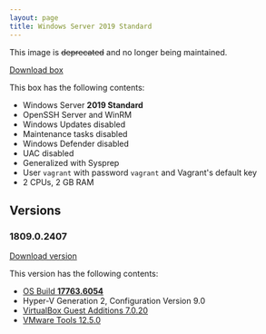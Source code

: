 ```yaml
---
layout: page
title: Windows Server 2019 Standard
---
```


This image is ~~deprecated~~ and no longer being maintained.

[Download box][Box]

This box has the following contents:

- Windows Server **2019 Standard**
- OpenSSH Server and WinRM
- Windows Updates disabled
- Maintenance tasks disabled
- Windows Defender disabled
- UAC disabled
- Generalized with Sysprep
- User `vagrant` with password `vagrant` and Vagrant's default key
- 2 CPUs, 2 GB RAM

[Box]: https://portal.cloud.hashicorp.com/vagrant/discover/gusztavvargadr/windows-server-2019-standard

## Versions

### 1809.0.2407

[Download version][Version180902407]

This version has the following contents:

- [OS Build **17763.6054**](https://support.microsoft.com/en-us/help/5040430)
- Hyper-V Generation 2, Configuration Version 9.0
- [VirtualBox Guest Additions 7.0.20](https://www.virtualbox.org/wiki/Changelog-7.0#v20)
- [VMware Tools 12.5.0](https://techdocs.broadcom.com/us/en/vmware-cis/vsphere/tools/12-5-0/release-notes/vmware-tools-1250-release-notes.html)

[Version180902407]: https://portal.cloud.hashicorp.com/vagrant/discover/gusztavvargadr/windows-server-2019-standard/versions/1809.0.2407

